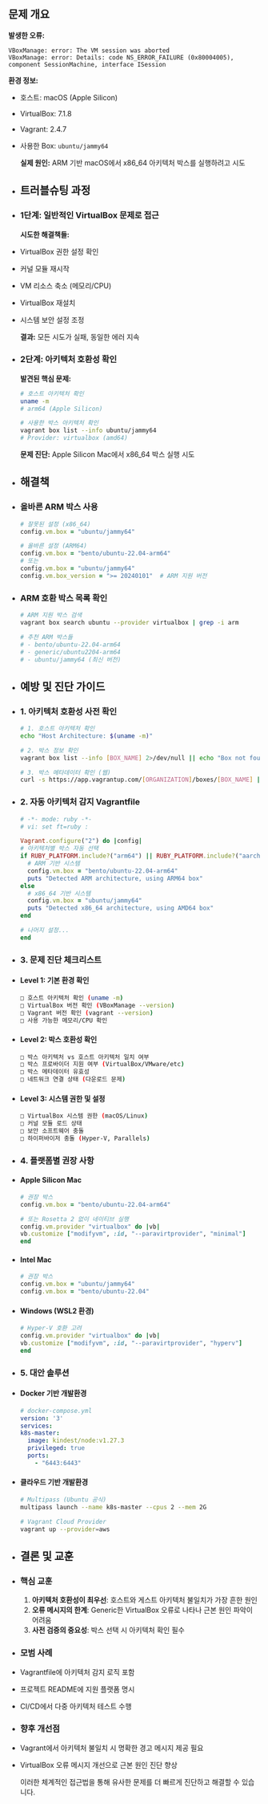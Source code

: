 ## 문제 개요

**발생한 오류:**
```
VBoxManage: error: The VM session was aborted
VBoxManage: error: Details: code NS_ERROR_FAILURE (0x80004005), component SessionMachine, interface ISession
```

**환경 정보:**
- 호스트: macOS (Apple Silicon)
- VirtualBox: 7.1.8
- Vagrant: 2.4.7
- 사용한 Box: `ubuntu/jammy64`
  
  **실제 원인:** ARM 기반 macOS에서 x86_64 아키텍처 박스를 실행하려고 시도
- ## 트러블슈팅 과정
- ### 1단계: 일반적인 VirtualBox 문제로 접근
  **시도한 해결책들:**
- VirtualBox 권한 설정 확인
- 커널 모듈 재시작
- VM 리소스 축소 (메모리/CPU)
- VirtualBox 재설치
- 시스템 보안 설정 조정
  
  **결과:** 모든 시도가 실패, 동일한 에러 지속
- ### 2단계: 아키텍처 호환성 확인
  **발견된 핵심 문제:**
  ```bash
  # 호스트 아키텍처 확인
  uname -m
  # arm64 (Apple Silicon)
  
  # 사용한 박스 아키텍처 확인
  vagrant box list --info ubuntu/jammy64
  # Provider: virtualbox (amd64)
  ```
  
  **문제 진단:** Apple Silicon Mac에서 x86_64 박스 실행 시도
- ## 해결책
- ### 올바른 ARM 박스 사용
  ```ruby
  # 잘못된 설정 (x86_64)
  config.vm.box = "ubuntu/jammy64"
  
  # 올바른 설정 (ARM64)
  config.vm.box = "bento/ubuntu-22.04-arm64"
  # 또는
  config.vm.box = "ubuntu/jammy64"
  config.vm.box_version = ">= 20240101"  # ARM 지원 버전
  ```
- ### ARM 호환 박스 목록 확인
  ```bash
  # ARM 지원 박스 검색
  vagrant box search ubuntu --provider virtualbox | grep -i arm
  
  # 추천 ARM 박스들
  # - bento/ubuntu-22.04-arm64
  # - generic/ubuntu2204-arm64  
  # - ubuntu/jammy64 (최신 버전)
  ```
- ## 예방 및 진단 가이드
- ### 1. 아키텍처 호환성 사전 확인
  
  ```bash
  # 1. 호스트 아키텍처 확인
  echo "Host Architecture: $(uname -m)"
  
  # 2. 박스 정보 확인
  vagrant box list --info [BOX_NAME] 2>/dev/null || echo "Box not found locally"
  
  # 3. 박스 메타데이터 확인 (웹)
  curl -s https://app.vagrantup.com/[ORGANIZATION]/boxes/[BOX_NAME] | grep -i architecture
  ```
- ### 2. 자동 아키텍처 감지 Vagrantfile
  
  ```ruby
  # -*- mode: ruby -*-
  # vi: set ft=ruby :
  
  Vagrant.configure("2") do |config|
  # 아키텍처별 박스 자동 선택
  if RUBY_PLATFORM.include?("arm64") || RUBY_PLATFORM.include?("aarch64")
    # ARM 기반 시스템
    config.vm.box = "bento/ubuntu-22.04-arm64"
    puts "Detected ARM architecture, using ARM64 box"
  else
    # x86_64 기반 시스템
    config.vm.box = "ubuntu/jammy64"
    puts "Detected x86_64 architecture, using AMD64 box"
  end
  
  # 나머지 설정...
  end
  ```
- ### 3. 문제 진단 체크리스트
- #### Level 1: 기본 환경 확인
  ```bash
  □ 호스트 아키텍처 확인 (uname -m)
  □ VirtualBox 버전 확인 (VBoxManage --version)
  □ Vagrant 버전 확인 (vagrant --version)
  □ 사용 가능한 메모리/CPU 확인
  ```
- #### Level 2: 박스 호환성 확인
  ```bash
  □ 박스 아키텍처 vs 호스트 아키텍처 일치 여부
  □ 박스 프로바이더 지원 여부 (VirtualBox/VMware/etc)
  □ 박스 메타데이터 유효성
  □ 네트워크 연결 상태 (다운로드 문제)
  ```
- #### Level 3: 시스템 권한 및 설정
  ```bash
  □ VirtualBox 시스템 권한 (macOS/Linux)
  □ 커널 모듈 로드 상태
  □ 보안 소프트웨어 충돌
  □ 하이퍼바이저 충돌 (Hyper-V, Parallels)
  ```
- ### 4. 플랫폼별 권장 사항
- #### Apple Silicon Mac
  ```ruby
  # 권장 박스
  config.vm.box = "bento/ubuntu-22.04-arm64"
  
  # 또는 Rosetta 2 없이 네이티브 실행
  config.vm.provider "virtualbox" do |vb|
  vb.customize ["modifyvm", :id, "--paravirtprovider", "minimal"]
  end
  ```
- #### Intel Mac
  ```ruby
  # 권장 박스
  config.vm.box = "ubuntu/jammy64"
  config.vm.box = "bento/ubuntu-22.04"
  ```
- #### Windows (WSL2 환경)
  ```ruby
  # Hyper-V 호환 고려
  config.vm.provider "virtualbox" do |vb|
  vb.customize ["modifyvm", :id, "--paravirtprovider", "hyperv"]
  end
  ```
- ### 5. 대안 솔루션
- #### Docker 기반 개발환경
  ```yaml
  # docker-compose.yml
  version: '3'
  services:
  k8s-master:
    image: kindest/node:v1.27.3
    privileged: true
    ports:
      - "6443:6443"
  ```
- #### 클라우드 기반 개발환경
  ```bash
  # Multipass (Ubuntu 공식)
  multipass launch --name k8s-master --cpus 2 --mem 2G
  
  # Vagrant Cloud Provider
  vagrant up --provider=aws
  ```
- ## 결론 및 교훈
- ### 핵심 교훈
  1. **아키텍처 호환성이 최우선**: 호스트와 게스트 아키텍처 불일치가 가장 흔한 원인
  2. **오류 메시지의 한계**: Generic한 VirtualBox 오류로 나타나 근본 원인 파악이 어려움
  3. **사전 검증의 중요성**: 박스 선택 시 아키텍처 확인 필수
- ### 모범 사례
- Vagrantfile에 아키텍처 감지 로직 포함
- 프로젝트 README에 지원 플랫폼 명시
- CI/CD에서 다중 아키텍처 테스트 수행
- ### 향후 개선점
- Vagrant에서 아키텍처 불일치 시 명확한 경고 메시지 제공 필요
- VirtualBox 오류 메시지 개선으로 근본 원인 진단 향상
  
  이러한 체계적인 접근법을 통해 유사한 문제를 더 빠르게 진단하고 해결할 수 있습니다.